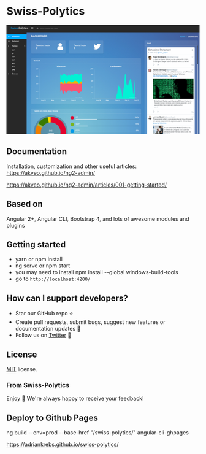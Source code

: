 # Swiss-Polytics

<img src="swiss-politics.PNG" width="600" alt="Dashboard"/></a>

## Documentation
Installation, customization and other useful articles: https://akveo.github.io/ng2-admin/

https://akveo.github.io/ng2-admin/articles/001-getting-started/

## Based on
Angular 2+, Angular CLI, Bootstrap 4, and lots of awesome modules and plugins

## Getting started
- yarn or npm install
- ng serve or npm start
- you may need to install npm install --global windows-build-tools
- go to `http://localhost:4200/`

## How can I support developers?
- Star our GitHub repo :star:
- Create pull requests, submit bugs, suggest new features or documentation updates :wrench:
- Follow us on [Twitter](https://twitter.com/swiss_polytics) :feet:

## License
[MIT](LICENSE.txt) license.

### From Swiss-Polytics

Enjoy :metal:
We're always happy to receive your feedback!

## Deploy to Github Pages
ng build --env=prod --base-href "/swiss-polytics/"
angular-cli-ghpages

https://adriankrebs.github.io/swiss-polytics/
